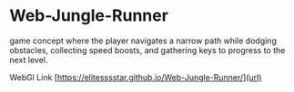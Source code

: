 # Web-Jungle-Runner
 game concept where the player navigates a narrow path while dodging obstacles, collecting speed boosts, and gathering keys to progress to the next level.

WebGl Link [https://elitesssstar.github.io/Web-Jungle-Runner/](url)
